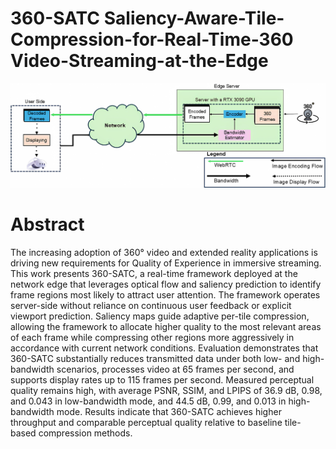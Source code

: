 # 360-SATC Saliency-Aware-Tile-Compression-for-Real-Time-360 Video-Streaming-at-the-Edge

<img src="https://github.com/publioelon/360-SATC/blob/main/proposed_v3.svg">

# Abstract

The increasing adoption of 360° video and extended reality applications is driving new requirements for Quality of Experience in immersive streaming. This work presents 360-SATC, a real-time framework deployed at the network edge that leverages optical flow and saliency prediction to identify frame regions most likely to attract user attention. The framework operates server-side without reliance on continuous user feedback or explicit viewport prediction. Saliency maps guide adaptive per-tile compression, allowing the framework to allocate higher quality to the most relevant areas of each frame while compressing other regions more aggressively in accordance with current network conditions. Evaluation demonstrates that 360-SATC substantially reduces transmitted data under both low- and high-bandwidth scenarios, processes video at 65 frames per second, and supports display rates up to 115 frames per second. Measured perceptual quality remains high, with average PSNR, SSIM, and LPIPS of 36.9 dB, 0.98, and 0.043 in low-bandwidth mode, and 44.5 dB, 0.99, and 0.013 in high-bandwidth mode. Results indicate that 360-SATC achieves higher throughput and comparable perceptual quality relative to baseline tile-based compression methods.




